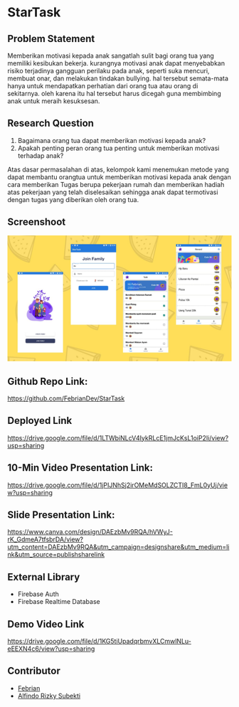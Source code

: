 # StarTask


## Problem Statement 
Memberikan motivasi kepada anak sangatlah sulit bagi orang tua yang memiliki kesibukan bekerja. kurangnya motivasi anak dapat menyebabkan risiko terjadinya gangguan perilaku pada anak, seperti suka mencuri, membuat onar, dan melakukan tindakan bullying. hal tersebut semata-mata hanya untuk mendapatkan perhatian dari orang tua atau orang di sekitarnya. oleh karena itu hal tersebut harus dicegah guna membimbing anak untuk meraih kesuksesan.

## Research Question
1. Bagaimana orang tua dapat memberikan motivasi kepada anak?
2. Apakah penting peran orang tua penting untuk memberikan motivasi terhadap anak?

Atas dasar permasalahan di atas, kelompok kami menemukan metode yang dapat membantu orangtua untuk memberikan motivasi kepada anak dengan cara memberikan Tugas berupa pekerjaan rumah dan memberikan hadiah atas pekerjaan yang telah diselesaikan sehingga anak dapat termotivasi dengan tugas yang diberikan oleh orang tua.

## Screenshoot
<img src="https://github.com/FebrianDev/StarTask/blob/master/image.jpg"/>

## Github Repo Link: 
https://github.com/FebrianDev/StarTask

## Deployed Link
https://drive.google.com/file/d/1LTWbiNLcV4IykRLcE1jmJcKsL1oiP2Ii/view?usp=sharing

## 10-Min Video Presentation Link: 
https://drive.google.com/file/d/1jPIJNhSj2irOMeMdSOLZCTI8_FmL0yUj/view?usp=sharing

## Slide Presentation Link: 
https://www.canva.com/design/DAEzbMv9RQA/hVWyJ-rK_GdmeA7tfsbrDA/view?utm_content=DAEzbMv9RQA&utm_campaign=designshare&utm_medium=link&utm_source=publishsharelink

## External Library
<ul>
  <li>Firebase Auth</li>
  <li>Firebase Realtime Database</li>
  </ul>

## Demo Video Link
https://drive.google.com/file/d/1KG5tiUpadqrbmvXLCmwlNLu-eEEXN4c6/view?usp=sharing

## Contributor
<ul>
  <li><a href="https://github.com/FebrianDev/">Febrian</a></li>
  <li><a href="https://github.com/AlfindoRizkiSubekti">Alfindo Rizky Subekti</a></li>
  </ul>
